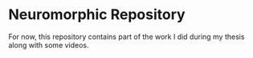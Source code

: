 # Neuromorphic Repository

For now, this repository contains part of the work I did during my thesis along with some videos.
